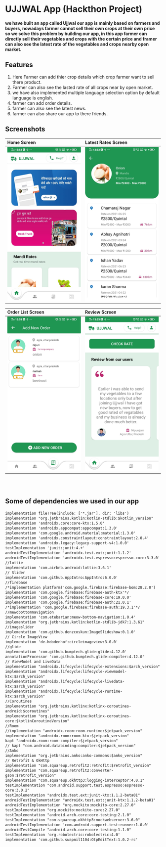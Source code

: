 # UJJWAL App (Hackthon Project)

#### we have built an app called Ujjwal our app is mainly based on farmers and buyers, nowadays farmer cannot sell their own crops at their own price so we solve this problem by building our  app, in this app farmer can directly sell their vegetables and crops with the certain price and framer can also see the latest rate of the vegetables and crops nearby open market.

## Features
1. Here Farmer can add thier crop details which crop farmer want to sell there product.
2. Farmer can also see the lasted rate of all crops near by open market.
3. we have also implemented multiple language selection option by default language is english.
4. farmer can add order details.
5. farmer can also see the latest news.
6. farmer can also share our app to there friends.

## Screenshots

|**Home Screen**|**Latest Rates Screen**|
|:---|:--|
|<img src=https://github.com/lucifernipun22/UJJWAL/blob/main/app/src/main/res/img/home.jpeg height="500px" width="350px"/>|<img src=https://github.com/lucifernipun22/UJJWAL/blob/main/app/src/main/res/img/RateScreen.jpeg height="500px" width="350px"/>

|**Order List Screen**|**Review Screen**|
|:--|:--|
|<img src=https://github.com/lucifernipun22/UJJWAL/blob/main/app/src/main/res/img/OrderDetails.jpeg height="500px" width="350px"/>|<img src=https://github.com/lucifernipun22/UJJWAL/blob/main/app/src/main/res/img/review.jpeg height="500px" width="350px"/>
<br/><br/>
## Some of dependencies we used in our app 

    implementation fileTree(include: ['*.jar'], dir: 'libs')
    implementation "org.jetbrains.kotlin:kotlin-stdlib:$kotlin_version"
    implementation 'androidx.core:core-ktx:1.5.0'
    implementation 'androidx.appcompat:appcompat:1.3.0'
    implementation 'com.google.android.material:material:1.3.0'
    implementation 'androidx.constraintlayout:constraintlayout:2.0.4'
    implementation 'androidx.legacy:legacy-support-v4:1.0.0'
    testImplementation 'junit:junit:4.+'
    androidTestImplementation 'androidx.test.ext:junit:1.1.2'
    androidTestImplementation 'androidx.test.espresso:espresso-core:3.3.0'
    //lottie
    implementation 'com.airbnb.android:lottie:3.6.1'
    // Slider
    implementation 'com.github.AppIntro:AppIntro:6.0.0'
    //firebase
    /*implementation platform('com.google.firebase:firebase-bom:28.2.0')
    implementation 'com.google.firebase:firebase-auth-ktx'*/
    implementation 'com.google.firebase:firebase-core:19.0.0'
    implementation 'com.google.firebase:firebase-auth:21.0.1'
    /*implementation 'com.google.firebase:firebase-auth:19.3.1'*/
    //mewobottomnavigation
    implementation 'com.etebarian:meow-bottom-navigation:1.0.4'
    implementation "org.jetbrains.kotlin:kotlin-stdlib-jdk7:1.3.61"
    //imageslider
    implementation 'com.github.denzcoskun:ImageSlideshow:0.1.0'
    // Circle ImageView
    implementation 'de.hdodenhof:circleimageview:3.0.0'
    //glide
    implementation 'com.github.bumptech.glide:glide:4.12.0'
    annotationProcessor 'com.github.bumptech.glide:compiler:4.12.0'
    // ViewModel and LiveData
    implementation "androidx.lifecycle:lifecycle-extensions:$arch_version"
    implementation "androidx.lifecycle:lifecycle-viewmodel-ktx:$arch_version"
    implementation "androidx.lifecycle:lifecycle-livedata-ktx:$arch_version"
    implementation "androidx.lifecycle:lifecycle-runtime-ktx:$arch_version"
    //Coroutines
    implementation "org.jetbrains.kotlinx:kotlinx-coroutines-android:$coroutines"
    implementation "org.jetbrains.kotlinx:kotlinx-coroutines-core:$kotlinCoroutineVersion"
    //Room
    //implementation "androidx.room:room-runtime:$jetpack_version"
    implementation "androidx.room:room-ktx:$jetpack_version"
    kapt "androidx.room:room-compiler:$jetpack_version"
    // kapt "com.android.databinding:compiler:$jetpack_version"
    //Anko
    implementation "org.jetbrains.anko:anko-commons:$anko_version"
    // Retrofit & OkHttp
    implementation "com.squareup.retrofit2:retrofit:$retrofit_version"
    implementation "com.squareup.retrofit2:converter-gson:$retrofit_version"
    implementation "com.squareup.okhttp3:logging-interceptor:4.0.1"
    testImplementation "com.android.support.test.espresso:espresso-core:3.0.2"
    testImplementation "androidx.test.ext:junit-ktx:1.1.2-beta01"
    androidTestImplementation "androidx.test.ext:junit-ktx:1.1.2-beta01"
    androidTestImplementation "org.mockito:mockito-core:2.27.0"
    testImplementation "org.mockito:mockito-core:2.27.0"
    testImplementation "android.arch.core:core-testing:2.1.0"
    testImplementation "com.squareup.okhttp3:mockwebserver:3.6.0"
    androidTestImplementation 'com.android.support.test:runner:1.0.0'
    androidTestCompile "android.arch.core:core-testing:1.1.0"
    testImplementation 'org.robolectric:robolectric:4.0'
    implementation 'com.github.swapnil1104:OtpEditText:1.0.2-rc'
  
    
